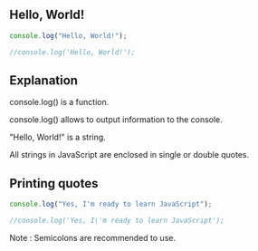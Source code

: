 ## Hello, World!

```javascript
console.log("Hello, World!");
```

```javascript
//console.log('Hello, World!');
```

## Explanation

console.log() is a function.

console.log() allows to output information to the console.

"Hello, World!" is a string.

All strings in JavaScript are enclosed in single or double quotes.

## Printing quotes

```javascript
console.log("Yes, I'm ready to learn JavaScript");
```

```javascript
//console.log('Yes, I\'m ready to learn JavaScript');
```

Note : Semicolons are recommended to use.
